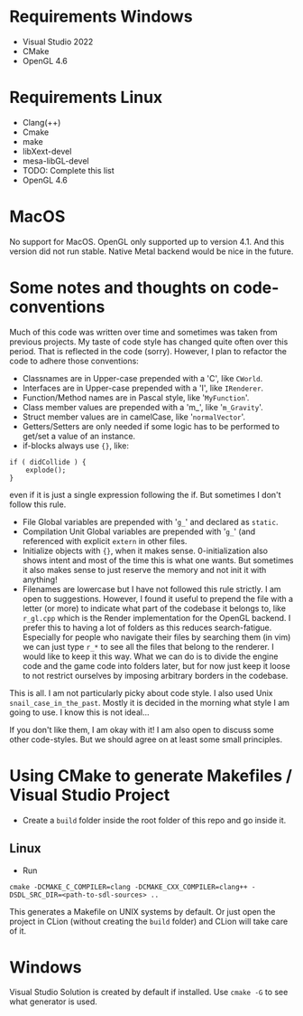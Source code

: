# Requirements Windows

- Visual Studio 2022
- CMake
- OpenGL 4.6

# Requirements Linux

- Clang(++)
- Cmake
- make
- libXext-devel
- mesa-libGL-devel
- TODO: Complete this list
- OpenGL 4.6

# MacOS

No support for MacOS. OpenGL only supported up to version 4.1.
And this version did not run stable.
Native Metal backend would be nice in the future.

# Some notes and thoughts on code-conventions
Much of this code was written over time and sometimes was taken
from previous projects. My taste of code style has changed quite
often over this period. That is reflected in the code (sorry).
However, I plan to refactor the code to adhere those conventions:

- Classnames are in Upper-case prepended with a 'C', like ```CWorld```.
- Interfaces are in Upper-case prepended with a 'I', like ```IRenderer```.
- Function/Method names are in Pascal style, like '```MyFunction```'.
- Class member values are prepended with a 'm_', like '```m_Gravity```'.
- Struct member values are in camelCase, like '```normalVector```'.
- Getters/Setters are only needed if some logic has to be performed
to get/set a value of an instance. 
- if-blocks always use ```{}```, like:
```
if ( didCollide ) {
    explode();
}   
```
even if it is just a single expression following the if. But sometimes
I don't follow this rule.
- File Global variables are prepended with '```g_```' and declared as ```static```.
- Compilation Unit Global variables are prepended with '```g_```' (and referenced with explicit
```extern``` in other files.
- Initialize objects with ```{}```, when it makes sense. 0-initialization also shows intent and
most of the time this is what one wants. But sometimes it also makes sense to just reserve the
memory and not init it with anything!
- Filenames are lowercase but I have not followed this rule strictly. I am open
to suggestions. However, I found it useful to prepend the file with a letter 
(or more) to indicate what part of the codebase it belongs to, like ```r_gl.cpp```
which is the Render implementation for the OpenGL backend. I prefer this to
having a lot of folders as this reduces search-fatigue. Especially for people
who navigate their files by searching them (in vim) we can just type ```r_*```
to see all the files that belong to the renderer. I would like to keep it this way.
What we can do is to divide the engine code and the game code into folders later,
but for now just keep it loose to not restrict ourselves by imposing arbitrary
borders in the codebase.

This is all. I am not particularly picky about code style. I also
used Unix ```snail_case_in_the_past```. Mostly it is decided in the morning
what style I am going to use. I know this is not ideal...

If you don't like them, I am okay with it! I am also open to discuss
some other code-styles. But we should agree on at least some small
principles.

# Using CMake to generate Makefiles / Visual Studio Project
- Create a ```build``` folder inside the root folder of this repo and go inside it.
## Linux
- Run
```
cmake -DCMAKE_C_COMPILER=clang -DCMAKE_CXX_COMPILER=clang++ -DSDL_SRC_DIR=<path-to-sdl-sources> ..
```
This generates a Makefile on UNIX systems by default. 
Or just open the project in CLion (without creating the ```build``` folder)
and CLion will take care of it.
# Windows
Visual Studio Solution is created by default if installed. Use ```cmake -G``` to see what generator is used.
